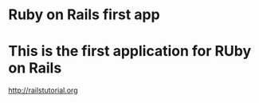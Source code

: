 #  Ruby on Rails first app
#  This is the first application for RUby on Rails
http://railstutorial.org



